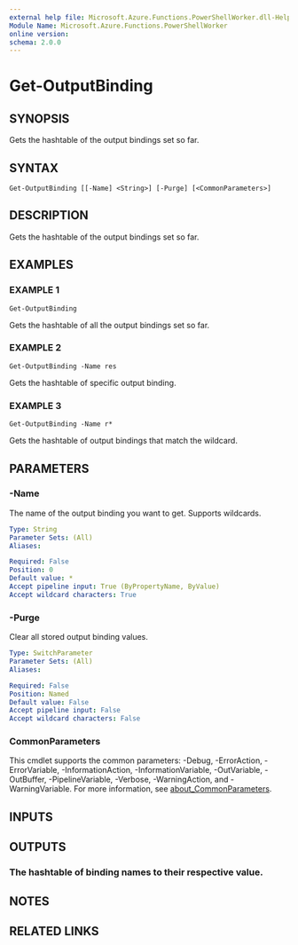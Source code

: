 ```yaml
---
external help file: Microsoft.Azure.Functions.PowerShellWorker.dll-Help.xml
Module Name: Microsoft.Azure.Functions.PowerShellWorker
online version:
schema: 2.0.0
---
```


# Get-OutputBinding

## SYNOPSIS
Gets the hashtable of the output bindings set so far.

## SYNTAX

```
Get-OutputBinding [[-Name] <String>] [-Purge] [<CommonParameters>]
```

## DESCRIPTION
Gets the hashtable of the output bindings set so far.

## EXAMPLES

### EXAMPLE 1
```
Get-OutputBinding
```

Gets the hashtable of all the output bindings set so far.

### EXAMPLE 2
```
Get-OutputBinding -Name res
```

Gets the hashtable of specific output binding.

### EXAMPLE 3
```
Get-OutputBinding -Name r*
```

Gets the hashtable of output bindings that match the wildcard.

## PARAMETERS

### -Name
The name of the output binding you want to get.
Supports wildcards.

```yaml
Type: String
Parameter Sets: (All)
Aliases:

Required: False
Position: 0
Default value: *
Accept pipeline input: True (ByPropertyName, ByValue)
Accept wildcard characters: True
```

### -Purge
Clear all stored output binding values.

```yaml
Type: SwitchParameter
Parameter Sets: (All)
Aliases:

Required: False
Position: Named
Default value: False
Accept pipeline input: False
Accept wildcard characters: False
```

### CommonParameters
This cmdlet supports the common parameters: -Debug, -ErrorAction, -ErrorVariable, -InformationAction, -InformationVariable, -OutVariable, -OutBuffer, -PipelineVariable, -Verbose, -WarningAction, and -WarningVariable. For more information, see [about_CommonParameters](http://go.microsoft.com/fwlink/?LinkID=113216).

## INPUTS

## OUTPUTS

### The hashtable of binding names to their respective value.
## NOTES

## RELATED LINKS

